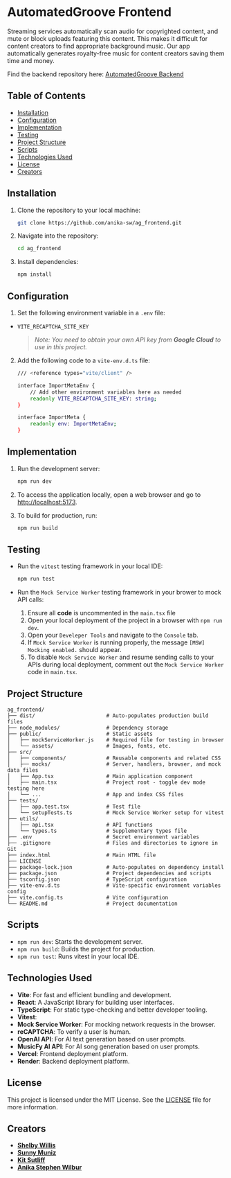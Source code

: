 # AutomatedGroove Frontend

Streaming services automatically scan audio for copyrighted content, and mute or block uploads featuring this content. This makes it difficult for content creators to find appropriate background music. Our app automatically generates royalty-free music for content creators saving them time and money. 

Find the backend repository here: [AutomatedGroove Backend](https://github.com/anika-sw/ag_backend)


## Table of Contents

- [Installation](#installation)
- [Configuration](#configuration)
- [Implementation](#implementation)
- [Testing](#testing)
- [Project Structure](#project-structure)
- [Scripts](#scripts)
- [Technologies Used](#technologies-used)
- [License](#license)
- [Creators](#creators)

## Installation
1. Clone the repository to your local machine:
    ```sh
    git clone https://github.com/anika-sw/ag_frontend.git
    ```
2. Navigate into the repository:
	```sh
    cd ag_frontend
	```
3. Install dependencies:
    ```sh
    npm install
    ```


## Configuration

1. Set the following environment variable in a `.env` file:

-  `VITE_RECAPTCHA_SITE_KEY`

    >_Note: You need to obtain your own API key from **Google Cloud** to use in this project._


2. Add the following code to a `vite-env.d.ts` file:
    ```sh
    /// <reference types="vite/client" />

    interface ImportMetaEnv {
        // Add other environment variables here as needed
        readonly VITE_RECAPTCHA_SITE_KEY: string;
    }

    interface ImportMeta {
        readonly env: ImportMetaEnv;
    }
    ```

## Implementation

1. Run the development server:
    ```sh
    npm run dev
    ```

2. To access the application locally, open a web browser and go to [http://localhost:5173](http://localhost:5173).

3. To build for production, run:
    ```sh
    npm run build
    ```

## Testing

- Run the `vitest` testing framework in your local IDE:
    ```sh
    npm run test
    ```

- Run the `Mock Service Worker` testing framework in your brower to mock API calls:
  1. Ensure all **code** is uncommented in the `main.tsx` file
  2. Open your local deployment of the project in a browser with `npm run dev`.
  3. Open your `Develeper Tools` and navigate to the `Console` tab.
  4. If `Mock Service Worker` is running properly, the message `[MSW] Mocking enabled.` should appear.
  5. To disable `Mock Service Worker` and resume sending calls to your APIs during local deployment, comment out the `Mock Service Worker` code in `main.tsx`. 


## Project Structure

```plaintext
ag_frontend/
├── dist/                       # Auto-populates production build files
├── node_modules/               # Dependency storage
├── public/                     # Static assets
│   ├── mockServiceWorker.js    # Required file for testing in browser
│   └── assets/                 # Images, fonts, etc.
├── src/
│   ├── components/             # Reusable components and related CSS
│   ├── mocks/                  # Server, handlers, browser, and mock data files
│   ├── App.tsx                 # Main application component
│   ├── main.tsx                # Project root - toggle dev mode testing here
│   └── ...                     # App and index CSS files
├── tests/                      
│   ├── app.test.tsx            # Test file
│   └── setupTests.ts           # Mock Service Worker setup for vitest
├── utils/                      
│   ├── api.tsx                 # API functions
│   └── types.ts                # Supplementary types file
├── .env                        # Secret environment variables
├── .gitignore                  # Files and directories to ignore in Git
├── index.html                  # Main HTML file
├── LICENSE                     
├── package-lock.json           # Auto-populates on dependency install
├── package.json                # Project dependencies and scripts
├── tsconfig.json               # TypeScript configuration
├── vite-env.d.ts               # Vite-specific environment variables config
├── vite.config.ts              # Vite configuration
└── README.md                   # Project documentation
```

## Scripts

- `npm run dev`: Starts the development server.
- `npm run build`: Builds the project for production.
- `npm run test`: Runs vitest in your local IDE.


## Technologies Used
- **Vite**: For fast and efficient bundling and development.
- **React**: A JavaScript library for building user interfaces.
- **TypeScript**: For static type-checking and better developer tooling.
- **Vitest**: 
- **Mock Service Worker**: For mocking network requests in the browser.
- **reCAPTCHA**: To verify a user is human.
- **OpenAI API**: For AI text generation based on user prompts.
- **MusicFy AI API**: For AI song generation based on user prompts.
- **Vercel**: Frontend deployment platform.
- **Render**: Backend deployment platform.


## License
This project is licensed under the MIT License. See the [LICENSE](LICENSE) file for more information.


## Creators
- [**Shelby Willis**](https://www.linkedin.com/in/shelby-willis-57004a234/)
- [**Sunny Muniz**](https://www.linkedin.com/in/sunny-muniz-4838b8235/)
- [**Kit Sutliff**](https://www.linkedin.com/in/kit-sutliff/)
- [**Anika Stephen Wilbur**](https://www.linkedin.com/in/anika-stephen-wilbur/)